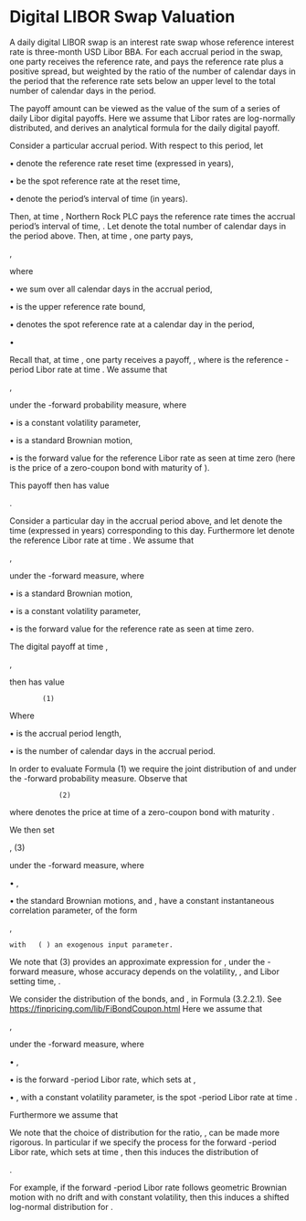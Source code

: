# Digital LIBOR Swap Valuation

A daily digital LIBOR swap is an interest rate swap whose reference interest rate is three-month USD Libor BBA. For each accrual period in the swap, one party receives the reference rate, and pays the reference rate plus a positive spread, but weighted by the ratio of the number of calendar days in the period that the reference rate sets below an upper level to the total number of calendar days in the period.

The payoff amount can be viewed as the value of the sum of a series of daily Libor digital payoffs.  Here we assume that Libor rates are log-normally distributed, and derives an analytical formula for the daily digital payoff.

Consider a particular accrual period.  With respect to this period, let 

•	  denote the reference rate reset time (expressed in years),

•	  be the spot reference rate at the reset time,

•	  denote the period’s  interval of time (in years).

Then, at time  , Northern Rock PLC pays the reference rate times the accrual period’s interval of time,
 .
Let   denote the total number of calendar days in the period above.  Then, at time  , one party pays,

 ,

where 

•	we sum over all calendar days in the accrual period,

•	  is the upper reference rate bound,

•	  denotes the spot reference rate at a calendar day in the period,

•	 

Recall that, at time  , one party receives a payoff,  , where   is the reference
 -period Libor rate at time  .  We assume that 

 ,

under the  -forward probability measure, where

•	  is a constant volatility parameter,

•	  is a standard Brownian motion,

•	  is the forward value for the reference Libor rate as seen at time zero (here   is the price of a zero-coupon bond with maturity of  ).

This payoff then has value

 .

Consider a particular day in the accrual period above, and let   denote the time (expressed in years) corresponding to this day.  Furthermore let   denote the reference Libor rate at time  .   We assume that

 ,

under the  -forward measure, where

•	  is a standard Brownian motion,

•	  is a constant volatility parameter,

•	  is the forward value for the reference rate as seen at time zero.

The digital payoff at time  , 

 ,

then has value

 			(1)

Where

•	  is the accrual period length,

•	  is the number of calendar days in the accrual period.

In order to evaluate Formula (1) we require the joint distribution of   and   under the  -forward probability measure.  Observe that 

 				(2)

where   denotes the price at time   of a zero-coupon bond with maturity  .   

We then set

 ,				(3)

under the  -forward measure, where

•	 ,

•	the standard Brownian motions,   and  , have a constant instantaneous correlation parameter, of the form

 ,
             
	with   ( ) an exogenous input parameter.

We note that (3) provides an approximate expression for  , under the  -forward measure, whose accuracy depends on the volatility,  , and Libor setting time,  .

We consider the distribution of the bonds,  and  , in Formula (3.2.2.1). See https://finpricing.com/lib/FiBondCoupon.html
Here we assume that

 ,

under the  -forward measure, where

•	 ,

•	  is the forward  -period Libor rate, which sets at  ,

•	 , with   a constant volatility parameter, is the spot  -period Libor rate at time  .

Furthermore we assume that

 

We note that the choice of distribution for the ratio,  , can be made more rigorous.  In particular if we specify the process for the forward  -period Libor rate, which sets at time  , then this induces the distribution of

 .

For example, if the forward  -period Libor rate follows geometric Brownian motion with no drift and with constant volatility, then this induces a shifted log-normal distribution for 
 .

